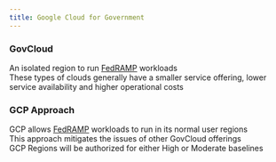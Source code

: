 ```yaml
---
title: Google Cloud for Government
---
```


### GovCloud

An isolated region to run [FedRAMP](../GCP%20Security%20Services/GCP%20Compliance%20Standards.md#federal-risk-and-authorization-management-program-fedramp) workloads  
These types of clouds generally have a smaller service offering, lower service availability and higher operational costs

### GCP Approach

GCP allows [FedRAMP](../GCP%20Security%20Services/GCP%20Compliance%20Standards.md#federal-risk-and-authorization-management-program-fedramp) workloads to run in its normal user regions  
This approach mitigates the issues of other GovCloud offerings  
GCP Regions will be authorized for either High or Moderate baselines